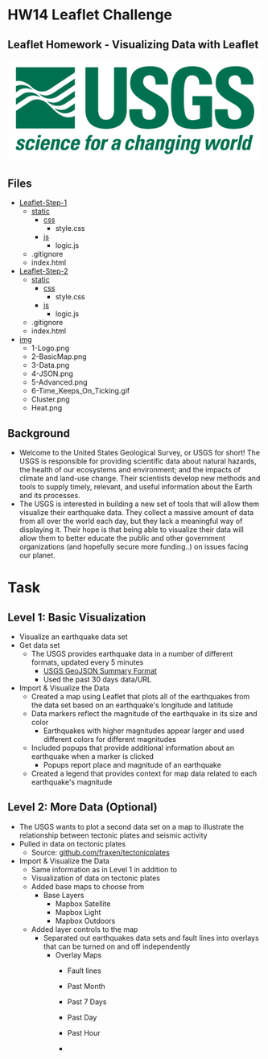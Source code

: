 # HW14 Leaflet Challenge
## Leaflet Homework - Visualizing Data with Leaflet

![alt text](https://github.com/DanielMJones2005/HW_14_leaflet-challenge/blob/master/img/1-Logo.png)

## Files
* [Leaflet-Step-1](https://github.com/DanielMJones2005/HW_14_leaflet-challenge/tree/master/Leaflet-Step-1)
    * [static](https://github.com/DanielMJones2005/HW_14_leaflet-challenge/tree/master/Leaflet-Step-1/static)
      * [css](https://github.com/DanielMJones2005/HW_14_leaflet-challenge/tree/master/Leaflet-Step-1/static/css)
        * style.css
      * [js](https://github.com/DanielMJones2005/HW_14_leaflet-challenge/tree/master/Leaflet-Step-1/static/js)
        * logic.js
    * .gitignore
    * index.html
* [Leaflet-Step-2](https://github.com/DanielMJones2005/HW_14_leaflet-challenge/tree/master/Leaflet-Step-2)
     * [static](https://github.com/DanielMJones2005/HW_14_leaflet-challenge/tree/master/Leaflet-Step-2/static)
       * [css](https://github.com/DanielMJones2005/HW_14_leaflet-challenge/tree/master/Leaflet-Step-2/static/css)
         * style.css
       * [js](https://github.com/DanielMJones2005/HW_14_leaflet-challenge/tree/master/Leaflet-Step-2/static/js)
         * logic.js
    * .gitignore
    * index.html
* [img](https://github.com/DanielMJones2005/HW_14_leaflet-challenge/tree/master/img)
    * 1-Logo.png
    * 2-BasicMap.png
    * 3-Data.png
    * 4-JSON.png
    * 5-Advanced.png
    * 6-Time_Keeps_On_Ticking.gif
    * Cluster.png
    * Heat.png
   
## Background
- Welcome to the United States Geological Survey, or USGS for short! The USGS is responsible for providing 
scientific data about natural hazards, the health of our ecosystems and environment; and the impacts of 
climate and land-use change. Their scientists develop new methods and tools to supply timely, relevant, and 
useful information about the Earth and its processes. 
- The USGS is interested in building a new set of tools that will allow them visualize their earthquake data. 
They collect a massive amount of data from all over the world each day, but they lack a meaningful way of displaying it. 
Their hope is that being able to visualize their data will allow them to better educate the public and other government 
organizations (and hopefully secure more funding..) on issues facing our planet.

# Task

## Level 1: Basic Visualization
- Visualize an earthquake data set
- Get data set
  - The USGS provides earthquake data in a number of different formats, updated every 5 minutes
    - [USGS GeoJSON Summary Format](https://earthquake.usgs.gov/earthquakes/feed/v1.0/geojson.php)
    - Used the past 30 days data/URL
- Import & Visualize the Data
  - Created a map using Leaflet that plots all of the earthquakes from the data set based on an earthquake's longitude and latitude
  - Data markers reflect the magnitude of the earthquake in its size and color
    - Earthquakes with higher magnitudes appear larger and used different colors for different magnitudes
  - Included popups that provide additional information about an earthquake when a marker is clicked
    - Popups report place and magnitude of an earthquake
  - Created a legend that provides context for map data related to each earthquake's magnitude

## Level 2: More Data (Optional)
- The USGS wants to plot a second data set on a map to illustrate the relationship between tectonic plates 
and seismic activity
- Pulled in data on tectonic plates
  - Source: [github.com/fraxen/tectonicplates](https://github.com/fraxen/tectonicplates)
- Import & Visualize the Data
  - Same information as in Level 1 in addition to 
  - Visualization of data on tectonic plates
  - Added base maps to choose from
     - Base Layers
        - Mapbox Satellite
        - Mapbox Light
        - Mapbox Outdoors
  - Added layer controls to the map
    - Separated out earthquakes data sets and fault lines into overlays that can be turned on and off independently
      - Overlay Maps
        - Fault lines
        - Past Month
        - Past 7 Days 
        - Past Day
        - Past Hour
        
        - 

